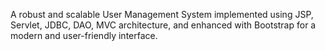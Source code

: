 A robust and scalable User Management System implemented using JSP, Servlet, JDBC, DAO, MVC architecture, and enhanced with Bootstrap for a modern and user-friendly interface.
